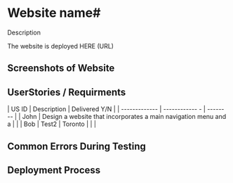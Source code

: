 # Website name#

Description 

The website is deployed HERE (URL)

## Screenshots of Website ## 






## UserStories / Requirments 

| US ID         | Description                                                                  | Delivered Y/N  |
| ------------- | ------------                                                               - | ------      -- |
| John          | Design a website that incorporates a main navigation menu and a              |                |
| Bob           | Test2                                                                        | Toronto        |
|               |                                


## Common Errors During Testing ##






## Deployment Process ##









